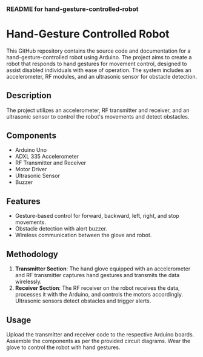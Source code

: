 
### README for hand-gesture-controlled-robot

# Hand-Gesture Controlled Robot

This GitHub repository contains the source code and documentation for a hand-gesture-controlled robot using Arduino. The project aims to create a robot that responds to hand gestures for movement control, designed to assist disabled individuals with ease of operation. The system includes an accelerometer, RF modules, and an ultrasonic sensor for obstacle detection.

## Description

The project utilizes an accelerometer, RF transmitter and receiver, and an ultrasonic sensor to control the robot's movements and detect obstacles.

## Components

- Arduino Uno
- ADXL 335 Accelerometer
- RF Transmitter and Receiver
- Motor Driver
- Ultrasonic Sensor
- Buzzer

## Features

- Gesture-based control for forward, backward, left, right, and stop movements.
- Obstacle detection with alert buzzer.
- Wireless communication between the glove and robot.

## Methodology

1. **Transmitter Section**: The hand glove equipped with an accelerometer and RF transmitter captures hand gestures and transmits the data wirelessly.
2. **Receiver Section**: The RF receiver on the robot receives the data, processes it with the Arduino, and controls the motors accordingly. Ultrasonic sensors detect obstacles and trigger alerts.

## Usage

Upload the transmitter and receiver code to the respective Arduino boards. Assemble the components as per the provided circuit diagrams. Wear the glove to control the robot with hand gestures.
